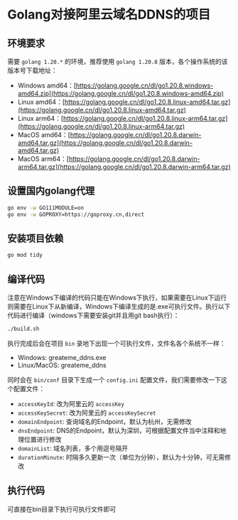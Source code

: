 # Golang对接阿里云域名DDNS的项目
## 环境要求
需要 `golang 1.20.*` 的环境，推荐使用 `golang 1.20.8` 版本，各个操作系统的该版本号下载地址：
- Windows amd64：[https://golang.google.cn/dl/go1.20.8.windows-amd64.zip](https://golang.google.cn/dl/go1.20.8.windows-amd64.zip)
- Linux amd64：[https://golang.google.cn/dl/go1.20.8.linux-amd64.tar.gz](https://golang.google.cn/dl/go1.20.8.linux-amd64.tar.gz)
- Linux arm64：[https://golang.google.cn/dl/go1.20.8.linux-arm64.tar.gz](https://golang.google.cn/dl/go1.20.8.linux-arm64.tar.gz)
- MacOS amd64：[https://golang.google.cn/dl/go1.20.8.darwin-amd64.tar.gz](https://golang.google.cn/dl/go1.20.8.darwin-amd64.tar.gz)
- MacOS arm64：[https://golang.google.cn/dl/go1.20.8.darwin-arm64.tar.gz](https://golang.google.cn/dl/go1.20.8.darwin-arm64.tar.gz)
## 设置国内golang代理
```bash
go env -w GO111MODULE=on
go env -w GOPROXY=https://goproxy.cn,direct
```
## 安装项目依赖
```bash
go mod tidy
```
## 编译代码
注意在Windows下编译的代码只能在Windows下执行，如果需要在Linux下运行则需要在Linux下从新编译，Windows下编译生成的是.exe可执行文件。执行以下代码进行编译（windows下需要安装git并且用git bash执行）：
```bash
./build.sh
```
执行完成后会在项目 `bin` 录地下出现一个可执行文件，文件名各个系统不一样：
- Windows: greateme_ddns.exe
- Linux/MacOS: greateme_ddns

同时会在 `bin/conf` 目录下生成一个 `config.ini` 配置文件，我们需要修改一下这个配置文件：

- `accessKeyId`: 改为阿里云的 `accessKey`
- `accessKeySecret`: 改为阿里云的 `accessKeySecret`
- `domainEndpoint`: 查询域名的Endpoint，默认为杭州，无需修改
- `dnsEndpoint`: DNS的Endpoint，默认为深圳，可根据配置文件当中注释和地理位置进行修改
- `domainList`: 域名列表，多个用逗号隔开
- `durationMinute`: 时隔多久更新一次（单位为分钟），默认为十分钟，可无需修改

## 执行代码

可直接在bin目录下执行可执行文件即可